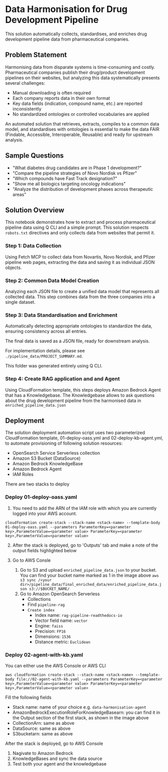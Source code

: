 # Data Harmonisation for Drug Development Pipeline

This solution automatically collects, standardises, and enriches drug development pipeline data from pharmaceutical companies.

## Problem Statement

Harmonising data from disparate systems is time-consuming and costly. Pharmaceutical companies publish their drug/product development pipelines on their websites, but analyzing this data systematically presents several challenges:

- Manual downloading is often required
- Each company reports data in their own format
- Key data fields (indication, compound name, etc.) are reported inconsistently
- No standardized ontologies or controlled vocabularies are applied

An automated solution that retrieves, extracts, compiles to a common data model, and standardises with ontologies is essential to make the data FAIR (Findable, Accessible, Interoperable, Reusable) and ready for upstream analysis.

## Sample Questions
- "What diabetes drug candidates are in Phase 1 development?"
- "Compare the pipeline strategies of Novo Nordisk vs Pfizer"
- "Which compounds have Fast Track designation?"
- "Show me all biologics targeting oncology indications"
- "Analyze the distribution of development phases across therapeutic areas"

## Solution Overview

This notebook demonstrates how to extract and process pharmaceutical pipeline data using Q CLI and a simple prompt. This solution respects `robots.txt` directives and only collects data from websites that permit it.

### Step 1: Data Collection
Using Fetch MCP to collect data from Novartis, Novo Nordisk, and Pfizer pipeline web pages, extracting the data and saving it as individual JSON objects.

### Step 2: Common Data Model Creation
Analyzing each JSON file to create a unified data model that represents all collected data. This step combines data from the three companies into a single dataset.

### Step 3: Data Standardisation and Enrichment
Automatically detecting appropriate ontologies to standardize the data, ensuring consistency across all entries.

The final data is saved as a JSON file, ready for downstream analysis.

For implementation details, please see `./pipeline_data/PROJECT_SUMMARY.md`.

This folder was generated entirely using Q CLI.

### Step 4: Create RAG application and and Agent
Using CloudFormation template, this steps deploys Amazon Bedrock Agent that has a Knowledgebase. The Knowledgebase allows to ask questions about the drug development pipeline from the harmonised data in `enriched_pipeline_data.json`

## Deployment

The solution deployment automation script uses two parameterized CloudFormation template, 01-deploy-oass.yml and 02-deploy-kb-agent.yml, to automate provisioning of following solution resources:
- OpenSearch Service Serverless collection
- Amazon S3 Bucket (DataSource)
- Amazon Bedrock KnowledgeBase
- Amazon Bedrock Agent
- IAM Roles

There are two stacks to deploy

### Deploy 01-deploy-oass.yaml

1. You need to add the ARN of the IAM role with which you are currently logged into your AWS account. 

`cloudformation create-stack --stack-name <stack-name> --template-body 01-deploy-oass.yaml --parameters ParameterKey=<parameter key>,ParameterValue=<parameter value> ParameterKey=<parameter key>,ParameterValue=<parameter value> `

2. After the stack is deployed, go to 'Outputs' tab and make a note of the output fields highlighted below

3. Go to AWS Consle 
	1. Go to S3 and upload `enriched_pipeline_data.json` to your bucket. You can find your bucket name marked as 1 in the image above
	`aws s3 sync /<your dir>/pipeline_data/final_enriched_data/enriched_pipeline_data.json s3://$BUCKET_NAME/`
	2. Go to Amazon OpenSearch Serverless
		- Collections
		- Find `pipeline-rag`
		- `Create index`
			- Index name: `rag-pipeline-readthedocs-io`
			- Vector field name: `vector`
			- Engine: `faiss`
			- Precision: `FP16`
			- Dimensions: `1536`
			- Distance metric: `Euclidean`

### Deploy 02-agent-with-kb.yaml
You can either use the AWS Console or AWS CLI

`aws cloudformation create-stack --stack-name <stack-name> --template-body file://02-agent-with-kb.yaml --parameters ParameterKey=<parameter key>,ParameterValue=<parameter value> ParameterKey=<parameter key>,ParameterValue=<parameter value>` 

Fill the following fields
- Stack name: name of your choice e.g. `data-harmonisation-agent`
- AmazonBedrockExecutionRoleForKnowledgeBasearn: you can find it in the Output section of the first stack, as shown in the image above
- CollectionArn: same as above
- DataSource: same as above
- S3bucketarn: same as above

After the stack is deployed, go to AWS Console
1. Nagivate to Amazon Bedrock
2. KnowledgeBases and sync the data source
3. Test both your agent and the knowledgebase
